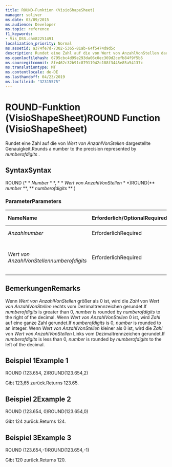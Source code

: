 ```yaml
---
title: ROUND-Funktion (VisioShapeSheet)
manager: soliver
ms.date: 03/09/2015
ms.audience: Developer
ms.topic: reference
f1_keywords:
- Vis_DSS.chm82251491
localization_priority: Normal
ms.assetid: a374fe7d-7302-5365-81ab-64f5474d9d5c
description: Rundet eine Zahl auf die von Wert von AnzahlVonStellen dargestellte Genauigkeit.
ms.openlocfilehash: 6795cbc4d99e293da06c0ec369d2cefb84f9f5b5
ms.sourcegitcommit: 8fe462c32b91c87911942c188f3445e85a54137c
ms.translationtype: MT
ms.contentlocale: de-DE
ms.lasthandoff: 04/23/2019
ms.locfileid: "32315575"
---
```

# <a name="round-function-visioshapesheet"></a><span data-ttu-id="df3a4-103">ROUND-Funktion (VisioShapeSheet)</span><span class="sxs-lookup"><span data-stu-id="df3a4-103">ROUND Function (VisioShapeSheet)</span></span>

<span data-ttu-id="df3a4-104">Rundet eine Zahl auf die von *Wert von AnzahlVonStellen* dargestellte Genauigkeit.</span><span class="sxs-lookup"><span data-stu-id="df3a4-104">Rounds a number to the precision represented by  *numberofdigits*  .</span></span> 
  
## <a name="syntax"></a><span data-ttu-id="df3a4-105">Syntax</span><span class="sxs-lookup"><span data-stu-id="df3a4-105">Syntax</span></span>

<span data-ttu-id="df3a4-106">ROUND (\* \* *Number* \* \*, \* \* *Wert von AnzahlVonStellen* \* \*)</span><span class="sxs-lookup"><span data-stu-id="df3a4-106">ROUND(\*\* *number* \*\*, \*\* *numberofdigits* \*\* )</span></span> 
  
### <a name="parameters"></a><span data-ttu-id="df3a4-107">Parameter</span><span class="sxs-lookup"><span data-stu-id="df3a4-107">Parameters</span></span>

|<span data-ttu-id="df3a4-108">**Name**</span><span class="sxs-lookup"><span data-stu-id="df3a4-108">**Name**</span></span>|<span data-ttu-id="df3a4-109">**Erforderlich/Optional**</span><span class="sxs-lookup"><span data-stu-id="df3a4-109">**Required/Optional**</span></span>|<span data-ttu-id="df3a4-110">**Datentyp**</span><span class="sxs-lookup"><span data-stu-id="df3a4-110">**Data Type**</span></span>|<span data-ttu-id="df3a4-111">**Beschreibung**</span><span class="sxs-lookup"><span data-stu-id="df3a4-111">**Description**</span></span>|
|:-----|:-----|:-----|:-----|
| <span data-ttu-id="df3a4-112">_Anzahl_</span><span class="sxs-lookup"><span data-stu-id="df3a4-112">_number_</span></span> <br/> |<span data-ttu-id="df3a4-113">Erforderlich</span><span class="sxs-lookup"><span data-stu-id="df3a4-113">Required</span></span>  <br/> |<span data-ttu-id="df3a4-114">**Number**</span><span class="sxs-lookup"><span data-stu-id="df3a4-114">**Number**</span></span> <br/> |<span data-ttu-id="df3a4-115">Die zu rundende Zahl.</span><span class="sxs-lookup"><span data-stu-id="df3a4-115">The number to round off.</span></span>  <br/> |
| <span data-ttu-id="df3a4-116">_Wert von AnzahlVonStellen_</span><span class="sxs-lookup"><span data-stu-id="df3a4-116">_numberofdigits_</span></span> <br/> |<span data-ttu-id="df3a4-117">Erforderlich</span><span class="sxs-lookup"><span data-stu-id="df3a4-117">Required</span></span>  <br/> |<span data-ttu-id="df3a4-118">**Number**</span><span class="sxs-lookup"><span data-stu-id="df3a4-118">**Number**</span></span> <br/> |<span data-ttu-id="df3a4-119">Die Anzahl der Dezimalstellen für den Grad der Genauigkeit.</span><span class="sxs-lookup"><span data-stu-id="df3a4-119">The number of decimal places of precision.</span></span>  <br/> |
   
## <a name="remarks"></a><span data-ttu-id="df3a4-120">Bemerkungen</span><span class="sxs-lookup"><span data-stu-id="df3a4-120">Remarks</span></span>

<span data-ttu-id="df3a4-121">Wenn _Wert von AnzahlVonStellen_ größer als 0 ist, wird die _Zahl_ von _Wert von AnzahlVonStellen_ rechts vom Dezimaltrennzeichen gerundet.</span><span class="sxs-lookup"><span data-stu-id="df3a4-121">If  _numberofdigits_ is greater than 0,  _number_ is rounded by  _numberofdigits_ to the right of the decimal.</span></span> <span data-ttu-id="df3a4-122">Wenn _Wert von AnzahlVonStellen_ 0 ist, wird _Zahl_ auf eine ganze Zahl gerundet.</span><span class="sxs-lookup"><span data-stu-id="df3a4-122">If  _numberofdigits_ is 0,  _number_ is rounded to an integer.</span></span> <span data-ttu-id="df3a4-123">Wenn _Wert von AnzahlVonStellen_ kleiner als 0 ist, wird die _Zahl_ von _Wert von AnzahlVonStellen_ Links vom Dezimaltrennzeichen gerundet.</span><span class="sxs-lookup"><span data-stu-id="df3a4-123">If  _numberofdigits_ is less than 0,  _number_ is rounded by  _numberofdigits_ to the left of the decimal.</span></span> 
  
## <a name="example-1"></a><span data-ttu-id="df3a4-124">Beispiel 1</span><span class="sxs-lookup"><span data-stu-id="df3a4-124">Example 1</span></span>

<span data-ttu-id="df3a4-125">ROUND (123.654, 2)</span><span class="sxs-lookup"><span data-stu-id="df3a4-125">ROUND(123.654,2)</span></span>
  
<span data-ttu-id="df3a4-126">Gibt 123,65 zurück.</span><span class="sxs-lookup"><span data-stu-id="df3a4-126">Returns 123.65.</span></span>
  
## <a name="example-2"></a><span data-ttu-id="df3a4-127">Beispiel 2</span><span class="sxs-lookup"><span data-stu-id="df3a4-127">Example 2</span></span>

<span data-ttu-id="df3a4-128">ROUND (123.654, 0)</span><span class="sxs-lookup"><span data-stu-id="df3a4-128">ROUND(123.654,0)</span></span>
  
<span data-ttu-id="df3a4-129">Gibt 124 zurück.</span><span class="sxs-lookup"><span data-stu-id="df3a4-129">Returns 124.</span></span>
  
## <a name="example-3"></a><span data-ttu-id="df3a4-130">Beispiel 3</span><span class="sxs-lookup"><span data-stu-id="df3a4-130">Example 3</span></span>

<span data-ttu-id="df3a4-131">ROUND (123.654,-1)</span><span class="sxs-lookup"><span data-stu-id="df3a4-131">ROUND(123.654,-1)</span></span>
  
<span data-ttu-id="df3a4-132">Gibt 120 zurück.</span><span class="sxs-lookup"><span data-stu-id="df3a4-132">Returns 120.</span></span>
  

